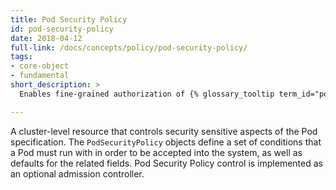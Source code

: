 ```yaml
---
title: Pod Security Policy
id: pod-security-policy
date: 2018-04-12
full-link: /docs/concepts/policy/pod-security-policy/
tags:
- core-object
- fundamental
short_description: >
  Enables fine-grained authorization of {% glossary_tooltip term_id="pod" %} creation and updates.

---
```


A cluster-level resource that controls security sensitive aspects of the Pod specification. The `PodSecurityPolicy` objects define a set of conditions that a Pod must run with in order to be accepted into the system, as well as defaults for the related fields. Pod Security Policy control is implemented as an optional admission controller.


